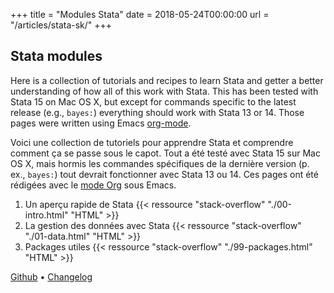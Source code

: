 +++
title = "Modules Stata"
date = 2018-05-24T00:00:00
url = "/articles/stata-sk/"
+++

## Stata modules 

Here is a collection of tutorials and recipes to learn Stata and getter a better understanding of how all of this work with Stata. This has been tested with Stata 15 on Mac OS X, but except for commands specific to the latest release (e.g., `bayes:`) everything should work with Stata 13 or 14. Those pages were written using Emacs [org-mode](https://orgmode.org).

Voici une collection de tutoriels pour apprendre Stata et comprendre comment ça se passe sous le capot. Tout a été testé avec Stata 15 sur Mac OS X, mais hormis les commandes spécifiques de la dernière version (p. ex., `bayes:`) tout devrait fonctionner avec Stata 13 ou 14. Ces pages ont été rédigées avec le [mode Org](https://orgmode.org) sous Emacs.

1. Un aperçu rapide de Stata {{< ressource "stack-overflow" "./00-intro.html" "HTML" >}}
2. La gestion des données avec Stata {{< ressource "stack-overflow" "./01-data.html" "HTML" >}}
3. Packages utiles {{< ressource "stack-overflow" "./99-packages.html" "HTML" >}}


[Github](https://github.com/chlalanne/stata-sk) • [Changelog](./history.txt)
